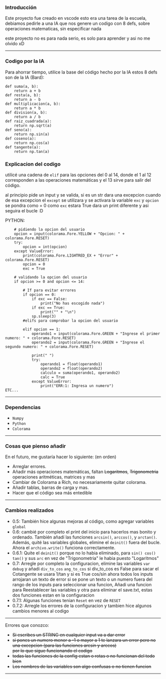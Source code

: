  ### Introducción

Este proyecto fue creado en vscode esto era una tarea de la escuela, debiamos pedirle a una IA que nos genere un codigo con
8 defs, sobre operaciones matematicas, sin especificar nada

este proyecto no es para nada serio,  es solo para aprender y asi no me olvido xD

* * *

### Codigo por la IA

Para ahorrar tiempo, utilice la base del código hecho por la IA
estos 8 defs son de la IA (Bard):

```
def suma(a, b):
    return a + b
def resta(a, b):
    return a - b
def multiplicacion(a, b):
    return a * b
def division(a, b):
    return a / b
def raiz_cuadrada(a):
    return np.sqrt(a)
def seno(a):
    return np.sin(a)
def coseno(a):
    return np.cos(a)
def tangente(a):
    return np.tan(a)
```

### Explicacion del codigo

utilicé una cadena de `elif` para las opciones del 0 al 14, donde el 1 al 12 corresponden a las operaciones matemáticas y el 13
sirve para salir del código.

al principio pide un input y se valida, si es un str dara una excepcion
cuando de esa excepcion el `except` se utilizara y se activara la variable `exc` y `opcion` se pondra como = 0
como `exc` estara True dara un print diferente y asi seguira el bucle :D

PYTHON:

```
    # pidiendo la opcion del usuario
    opcion = input(colorama.Fore.YELLOW + "Opcion: " + colorama.Fore.RESET)
    try:
        opcion = int(opcion)
    except ValueError:
        print(colorama.Fore.LIGHTRED_EX + "Error" + colorama.Fore.RESET) 
        opcion = 0
        exc = True
        
    # validando la opcion del usuario
    if opcion >= 0 and opcion <= 14:

        # If para evitar errores
        if opcion == 0: 
            if exc == False:
                print("No has escogido nada")
            if exc == True:
                print("" + "\n")
            sp.sleep(3)
        #elifs para comprobar la opcion del usuario

        elif opcion == 1:
            operando1 = input(colorama.Fore.GREEN + "Ingrese el primer numero: " + colorama.Fore.RESET)  
            operando2 = input(colorama.Fore.GREEN + "Ingrese el segundo numero: " + colorama.Fore.RESET)
            
            print(" ")
            try:
                operando1 = float(operando1)
                operando2 = float(operando2)
                calculo = suma(operando1, operando2)
                calc = True
            except ValueError:
                print("ERR:1: Ingresa un numero")
ETC...

```

* * *

### Dependencias

* ```Numpy```
* ```Python```  
* ```Colorama```  

* * *

### Cosas que pienso añadir

En el futuro, me gustaría hacer lo siguiente: (en orden)

* Arreglar errores.
* Añadir más operaciones matemáticas, faltan ~~Logaritmos~~, ~~Trigonometria~~
  operaciones aritméticas, matrices y mas
* Cambiar de Colorama a Rich, no necesariamente quitar colorama.
* Añadir tablas, barras de carga y mas.
* Hacer que el código sea más entedible

* * *

### Cambios realizados  

* 0.5: También hice algunas mejoras al código, como agregar variables ```global```
* 0.6: cambié por completo el print del inicio para hacerlos mas bonito y ordenado. También añadí las funciones ```arcsin()```, ```arccos()```, y ```arctan()```. Además, quité las variables globales, elimine el ```deinit()``` fuera del bucle. Ahora el ```archivo.write()``` funciona correctamente.
* 0.6.1: Quite el ```deinit()``` porque no lo habia eliminado, para ```sin() cos() tan()``` y sus ```arc``` en vez de "Trigonometria" le habia puesto "Logaritmos"
* 0.7: Arregle por completo la configuracion, elimine las variables `var` `debug` y añadi `div_to_cos` `ang_to_cos` si div_to_cos es False para sacar el Cotangente se usara 1/tan y si es True cos/sin
ahora todos los inputs arrojaran un texto de error si se pone un texto o un numero fuera del rango de los inputs para seleccionar una funcion, Añadi una funcion para Reestablecer las variables y otra para eliminar el save.txt, estas dos funciones estan en la configuracion
* 0.7.1: Algunas funciones tenian `Reset` en vez de `RESET`
* 0.7.2: Arregle los errores de la configuracion y tambien hice algunos cambios menores al codigo

* * *
Errores que conozco:

* ~~Si escribes un STRING en cualquier input va a dar error~~  
* ~~si pones un numero menor a -1 o mayor a 1 te lanzara un error pero no una excepcion (para las funciones arcsin y arccos)  
  por lo que sigue funcionando el codigo~~  
* ~~todas las funciones de la config estan o rotas o no funcionan del todo bien~~  
* ~~Los nombres de las variables son algo confusas o no tienen funcion~~  
  
* * *
